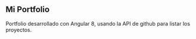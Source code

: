 ## Mi Portfolio
Portfolio desarrollado con Angular 8, usando la API de github para listar los proyectos.